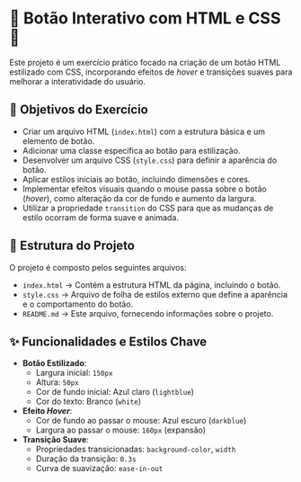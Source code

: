 # 🔘 Botão Interativo com HTML e CSS 🔘

Este projeto é um exercício prático focado na criação de um botão HTML estilizado com CSS, incorporando efeitos de *hover* e transições suaves para melhorar a interatividade do usuário.

## 🎯 Objetivos do Exercício

- Criar um arquivo HTML (`index.html`) com a estrutura básica e um elemento de botão.
- Adicionar uma classe específica ao botão para estilização.
- Desenvolver um arquivo CSS (`style.css`) para definir a aparência do botão.
- Aplicar estilos iniciais ao botão, incluindo dimensões e cores.
- Implementar efeitos visuais quando o mouse passa sobre o botão (*hover*), como alteração da cor de fundo e aumento da largura.
- Utilizar a propriedade `transition` do CSS para que as mudanças de estilo ocorram de forma suave e animada.

## 🧱 Estrutura do Projeto

O projeto é composto pelos seguintes arquivos:

- `index.html` → Contém a estrutura HTML da página, incluindo o botão.
- `style.css` → Arquivo de folha de estilos externo que define a aparência e o comportamento do botão.
- `README.md` → Este arquivo, fornecendo informações sobre o projeto.

## ✨ Funcionalidades e Estilos Chave

- **Botão Estilizado**:
    - Largura inicial: `150px`
    - Altura: `50px`
    - Cor de fundo inicial: Azul claro (`lightblue`)
    - Cor do texto: Branco (`white`)
- **Efeito *Hover***:
    - Cor de fundo ao passar o mouse: Azul escuro (`darkblue`)
    - Largura ao passar o mouse: `160px` (expansão)
- **Transição Suave**:
    - Propriedades transicionadas: `background-color`, `width`
    - Duração da transição: `0.3s`
    - Curva de suavização: `ease-in-out`
